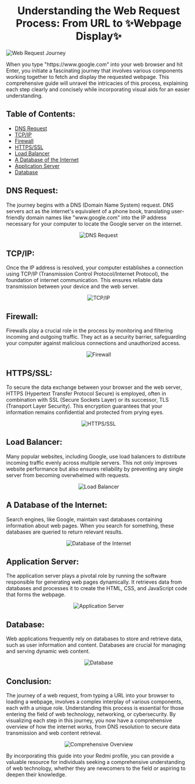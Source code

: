 <div align="center">
    <h1>Understanding the Web Request Process: From URL to ✨Webpage Display✨</h1></div>

<img src="" alt="Web Request Journey">

<p>When you type "https://www.google.com" into your web browser and hit Enter, you initiate a fascinating journey that involves various components working together to fetch and display the requested webpage. This comprehensive guide will unravel the intricacies of this process, explaining each step clearly and concisely while incorporating visual aids for an easier understanding.</p>

<h2>Table of Contents:</h2>
  <ul>
    <li><a href="#dns-request">DNS Request</a></li>
    <li><a href="#tcp-ip">TCP/IP</a></li>
    <li><a href="#firewall">Firewall</a></li>
    <li><a href="#https-ssl">HTTPS/SSL</a></li>
    <li><a href="#load-balancer">Load Balancer</a></li>
    <li><a href="#database-of-the-internet">A Database of the Internet</a></li>
    <li><a href="#application-server">Application Server</a></li>
    <li><a href="#database">Database</a></li>
  </ul>

  <h2 id="dns-request">DNS Request:</h2>
  <p>The journey begins with a DNS (Domain Name System) request. DNS servers act as the internet's equivalent of a phone book, translating user-friendly domain names like "www.google.com" into the IP address necessary for your computer to locate the Google server on the internet.</p>
  <div align="center">
  <img src="pictures/dns-request.png" alt="DNS Request"></div>

  <h2 id="tcp-ip">TCP/IP:</h2>
  <p>Once the IP address is resolved, your computer establishes a connection using TCP/IP (Transmission Control Protocol/Internet Protocol), the foundation of internet communication. This ensures reliable data transmission between your device and the web server.</p>
  <div align="center">  
  <img src="pictures/tcp_ip.png" alt="TCP/IP"></div>

  <h2 id="firewall">Firewall:</h2>
  <p>Firewalls play a crucial role in the process by monitoring and filtering incoming and outgoing traffic. They act as a security barrier, safeguarding your computer against malicious connections and unauthorized access.</p>
  <div align="center">
  <img src="pictures/Firewall.png" alt="Firewall"></div>

  <h2 id="https-ssl">HTTPS/SSL:</h2>
  <p>To secure the data exchange between your browser and the web server, HTTPS (Hypertext Transfer Protocol Secure) is employed, often in combination with SSL (Secure Sockets Layer) or its successor, TLS (Transport Layer Security). This encryption guarantees that your information remains confidential and protected from prying eyes.</p>
  <div align="center">
  <img src="pictures/HTTPS.png" alt="HTTPS/SSL"></div>

  <h2 id="load-balancer">Load Balancer:</h2>
  <p>Many popular websites, including Google, use load balancers to distribute incoming traffic evenly across multiple servers. This not only improves website performance but also ensures reliability by preventing any single server from becoming overwhelmed with requests.</p>
  <div align="center">
  <img src="pictures/Load-balancer.png" alt="Load Balancer"></div>

  <h2 id="database-of-the-internet">A Database of the Internet:</h2>
  <p>Search engines, like Google, maintain vast databases containing information about web pages. When you search for something, these databases are queried to return relevant results.</p>
  <div align="center">
  <img src="pictures/Web_server.png" alt="Database of the Internet"></div>

  <h2 id="application-server">Application Server:</h2>
  <p>The application server plays a pivotal role by running the software responsible for generating web pages dynamically. It retrieves data from databases and processes it to create the HTML, CSS, and JavaScript code that forms the webpage.</p>
  <div align="center">
  <img src="pictures/Application_server.png" alt="Application Server"></div>

  <h2 id="database">Database:</h2>
  <p>Web applications frequently rely on databases to store and retrieve data, such as user information and content. Databases are crucial for managing and serving dynamic web content.</p>
  <div align="center">
  <img src="pictures/Database.png" alt="Database"></div>

  <h2>Conclusion:</h2>
  <p>The journey of a web request, from typing a URL into your browser to loading a webpage, involves a complex interplay of various components, each with a unique role. Understanding this process is essential for those entering the field of web technology, networking, or cybersecurity. By visualizing each step in this journey, you now have a comprehensive overview of how the internet works, from DNS resolution to secure data transmission and web content retrieval.</p>
  <div align="center">
  <img src="pictures/Comprehensive_Overview.png" alt="Comprehensive Overview"></div>

  <p>By incorporating this guide into your Redmi profile, you can provide a valuable resource for individuals seeking a comprehensive understanding of web technology, whether they are newcomers to the field or aspiring to deepen their knowledge.</p>
</body>
</html>
